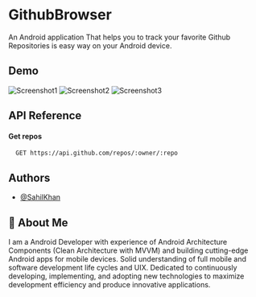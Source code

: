
# GithubBrowser

An Android application That helps you to track your favorite Github Repositories is easy way on your Android device.


## Demo

![Screenshot1](https://user-images.githubusercontent.com/85223122/160284317-99ad2c25-e352-4d56-a71c-d54937453d67.jpg)
![Screenshot2](https://user-images.githubusercontent.com/85223122/160284359-18c98566-b275-4147-b94d-e7282db6c143.jpg)
![Screenshot3](https://user-images.githubusercontent.com/85223122/160284370-2b05938c-0cdd-4e89-89d1-e527fa7c8f95.jpg)




## API Reference

#### Get repos

```http
  GET https://api.github.com/repos/:owner/:repo
```



## Authors

- [@SahilKhan](https://github.com/sahilsk3333)


## 🚀 About Me
I am a Android Developer with experience of Android Architecture Components (Clean Architecture with MVVM) and building
cutting-edge Android apps for mobile devices. Solid understanding of full mobile and software development life cycles and UIX. Dedicated to continuously developing, implementing, and adopting new technologies to maximize development efficiency and
produce innovative applications.
